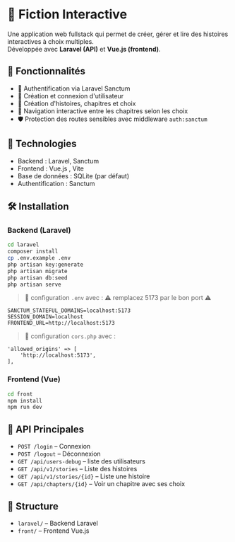 # 📖 Fiction Interactive

Une application web fullstack qui permet de créer, gérer et lire des histoires interactives à choix multiples.  
Développée avec **Laravel (API)** et **Vue.js (frontend)**.

## 🚀 Fonctionnalités

-   🔐 Authentification via Laravel Sanctum
-   👤 Création et connexion d'utilisateur
-   📝 Création d'histoires, chapitres et choix
-   🔗 Navigation interactive entre les chapitres selon les choix
-   🛡️ Protection des routes sensibles avec middleware `auth:sanctum`

## 🧱 Technologies

-   Backend : Laravel, Sanctum
-   Frontend : Vue.js , Vite
-   Base de données : SQLite (par défaut)
-   Authentification : Sanctum

## 🛠️ Installation

### Backend (Laravel)

```bash
cd laravel
composer install
cp .env.example .env
php artisan key:generate
php artisan migrate
php artisan db:seed
php artisan serve
```

> 🔁 configuration `.env` avec :
⚠️ remplacez 5173 par le bon port ⚠️
```env
SANCTUM_STATEFUL_DOMAINS=localhost:5173
SESSION_DOMAIN=localhost
FRONTEND_URL=http://localhost:5173
```

> 🔁 configuration `cors.php` avec :
```config.cors
'allowed_origins' => [
    'http://localhost:5173',
],
```
### Frontend (Vue)

```bash
cd front
npm install
npm run dev
```

## 🔁 API Principales

-   `POST /login` – Connexion
-   `POST /logout` – Déconnexion
-   `GET /api/users-debug` – liste des utilisateurs
-   `GET /api/v1/stories` – Liste des histoires
-   `GET /api/v1/stories/{id}` – Liste une histoire
-   `GET /api/chapters/{id}` – Voir un chapitre avec ses choix

## 📁 Structure

-   `laravel/` – Backend Laravel
-   `front/` – Frontend Vue.js
